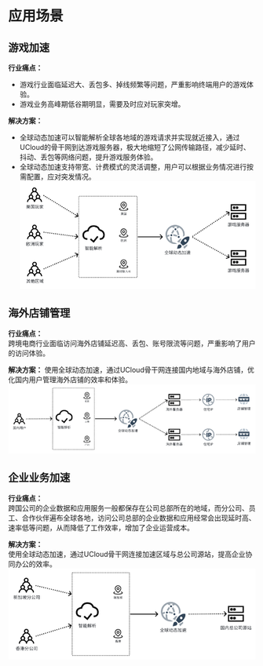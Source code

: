 # 应用场景

## 游戏加速

**行业痛点：**
- 游戏行业面临延迟大、丢包多、掉线频繁等问题，严重影响终端用户的游戏体验。
- 游戏业务高峰期低谷期明显，需要及时应对玩家突增。

**解决方案：**
- 全球动态加速可以智能解析全球各地域的游戏请求并实现就近接入，通过UCloud的骨干网到达游戏服务器，极大地缩短了公网传输路径，减少延时、抖动、丢包等网络问题，提升游戏服务体验。
- 全球动态加速支持带宽、计费模式的灵活调整，用户可以根据业务情况进行按需配置，应对突发情况。
![image](/images/1.png)

## 海外店铺管理

**行业痛点：** 
<br>跨境电商行业面临访问海外店铺延迟高、丢包、账号限流等问题，严重影响了用户的访问体验。

**解决方案：**
使用全球动态加速，通过UCloud骨干网连接国内地域与海外店铺，优化国内用户管理海外店铺的效率和体验。
<br>
![image](/images/2.png)

## 企业业务加速

**行业痛点：**
<br>跨国公司的企业数据和应用服务一般都保存在公司总部所在的地域，而分公司、员工、合作伙伴遍布全球各地，访问公司总部的企业数据和应用经常会出现延时高、速率低等问题，从而降低了工作效率，增加了企业运营成本。

**解决方案：**
<br>使用全球动态加速，通过UCloud骨干网连接加速区域与总公司源站，提高企业协同办公的效率。
![image](/images/3.png)
